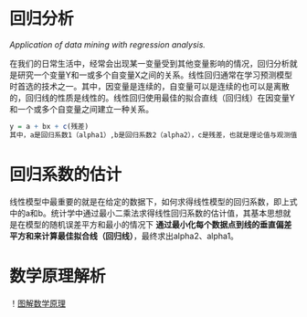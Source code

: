 # 回归分析
*Application of data mining with regression analysis.*

在我们的日常生活中，经常会出现某一变量受到其他变量影响的情况，回归分析就是研究一个变量Y和一或多个自变量X之间的关系。线性回归通常在学习预测模型时首选的技术之一。其中，因变量是连续的，自变量可以是连续的也可以是离散的，回归线的性质是线性的。线性回归使用最佳的拟合直线（回归线）在因变量Y和一个或多个自变量之间建立一种关系。
```R
y = a + bx + c(残差) 
其中，a是回归系数1（alpha1）,b是回归系数2（alpha2），c是残差，也就是理论值与观测值的偏差，是一个不可观测的随机变量，或称为随机误差项。
```

# 回归系数的估计
线性模型中最重要的就是在给定的数据下，如何求得线性模型的回归系数，即上式中的a和b。统计学中通过最小二乘法求得线性回归系数的估计值，其基本思想就是在模型的随机误差平方和最小的情况下 **通过最小化每个数据点到线的垂直偏差平方和来计算最佳拟合线（回归线）**，最终求出alpha2、alpha1。
# 数学原理解析
！[图解数学原理](https://github.com/Makemore2014/RegressionAnalysis/blob/master/pic/math1.png)
